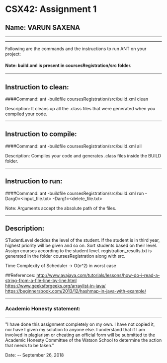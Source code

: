 # CSX42: Assignment 1
## Name: VARUN SAXENA

-----------------------------------------------------------------------
-----------------------------------------------------------------------


Following are the commands and the instructions to run ANT on your project:
#### Note: build.xml is present in coursesRegistration/src folder.

-----------------------------------------------------------------------
## Instruction to clean:

####Command: ant -buildfile coursesRegistration/src/build.xml clean

Description: It cleans up all the .class files that were generated when you
compiled your code.

-----------------------------------------------------------------------
## Instruction to compile:

####Command: ant -buildfile coursesRegistration/src/build.xml all

Description: Compiles your code and generates .class files inside the BUILD folder.

-----------------------------------------------------------------------
## Instruction to run:

####Command: ant -buildfile coursesRegistration/src/build.xml run -Darg0=<input_file.txt> -Darg1=<delete_file.txt>

Note: Arguments accept the absolute path of the files.


-----------------------------------------------------------------------
## Description:

STudentLevel decides the level of the student. If the student is in third year, 
highest priority will be given and so on.
Sort students based on their level. Assign courses according to the student level. 
registration_results.txt is generated in the folder coursesRegistration along 
with src.

Time Complexity of Scheduler -> O(n^2) in worst case

##References:
http://www.avajava.com/tutorials/lessons/how-do-i-read-a-string-from-a-file-line-by-line.html
https://www.geeksforgeeks.org/arraylist-in-java/
https://beginnersbook.com/2013/12/hashmap-in-java-with-example/

-----------------------------------------------------------------------
### Academic Honesty statement:
-----------------------------------------------------------------------

"I have done this assignment completely on my own. I have not copied
it, nor have I given my solution to anyone else. I understand that if
I am involved in plagiarism or cheating an official form will be
submitted to the Academic Honesty Committee of the Watson School to
determine the action that needs to be taken."

Date: -- September 26, 2018

